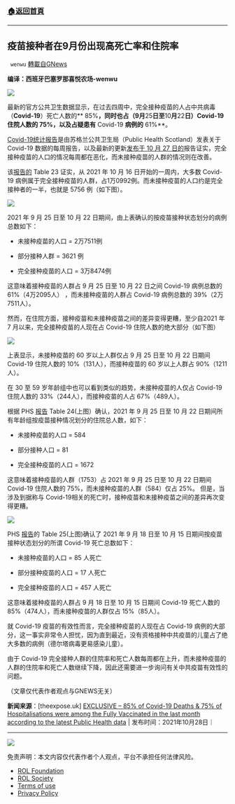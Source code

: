 ###  [:house:返回首頁](https://github.com/ourhimalayas/txt)
---


## 疫苗接种者在9月份出现高死亡率和住院率
` wenwu` [轉載自GNews](https://gnews.org/zh-hans/1625637/)

**编译：西班牙巴塞罗那喜悦农场-wenwu**

![](https://assets.gnews.org/wp-content/uploads/2021/10/tempsnip94.png)

最新的官方公共卫生数据显示，在过去四周中，完全接种疫苗的人占中共病毒（**Covid-19**）死亡人数的** 85%**，同时也占（**9**月**25**日至**10**月**22**日）**Covid-19 **住院人数的** 75%**，以及占疑患有** Covid-19 **病例的** 61%**。

[Covid-19统计报告](https://publichealthscotland.scot/media/9908/21-10-27-covid19-publication_report.pdf)是由苏格兰公共卫生局（Public Health Scotland）发表关于 Covid-19 数据的每周报告，以及最新的更新[发布于 10 月 27 日的](https://publichealthscotland.scot/media/9908/21-10-27-covid19-publication_report.pdf)报告证实，完全接种疫苗的人口的情况每周都在恶化，而未接种疫苗的人群的情况则在改善。

该[报告的](https://publichealthscotland.scot/media/9908/21-10-27-covid19-publication_report.pdf) Table 23 证实，从 2021 年 10 月 16 日开始的一周内，大多数 Covid-19 病例属于完全接种疫苗的人群，占1万0992例。而未接种疫苗的人口约是完全接种者的一半，也就是 5756 例（如下图）。

![](https://assets.gnews.org/wp-content/uploads/2021/10/tempsnip95.png)

2021 年 9 月 25 日至 10 月 22 日期间，由上表确认的按疫苗接种状态划分的病例总数如下：

- 未接种疫苗的人口 = 2万7511例


- 部分接种人群 = 3621 例


- 完全接种疫苗的人口 = 3万8474例


这意味着接种疫苗的人群占 9 月 25 日至 10 月 22 日之间 Covid-19 病例总数的 61%（4万2095人） ，而未接种疫苗的人群占 Covid-19 病例总数的 39%（2万7511人）。

然而，在住院方面，接种疫苗和未接种疫苗之间的差异变得更糟，至少自2021 年 7 月以来，完全接种疫苗的人现在占 Covid-19 住院人数的绝大部分（如下图）

![](https://assets.gnews.org/wp-content/uploads/2021/10/tempsnip96.png)

上表显示，未接种疫苗的 60 岁以上人群仅占 9 月 25 日至 10 月 22 日期间 Covid-19 住院人数的 10%（131人），而接种疫苗的 60 岁以上人群占 90%（1211人）。

在 30 至 59 岁年龄组中也可以看到类似的趋势，未接种疫苗的人仅占 Covid-19 住院人数的 33%（244人），而接种疫苗的人占 67%（489人）。

根据 PHS [报告](https://publichealthscotland.scot/media/9908/21-10-27-covid19-publication_report.pdf) Table 24(上图）确认，2021 年 9 月 25 日至 10 月 22 日期间所有年龄组按疫苗接种情况划分的住院总人数，如下：

- 未接种疫苗的人口 = 584


- 部分接种人口 = 81


- 完全接种疫苗的人口 = 1672


这意味着接种疫苗的人群（1753）占 2021 年 9 月 25 日至 10 月 22 日期间 Covid-19 住院人数的 75%，而未接种疫苗的人群（584）仅占 25%。 但是，当涉及到据称与 Covid-19相关的死亡时，接种疫苗和未接种疫苗之间的差异再次变得更糟。

![](https://assets.gnews.org/wp-content/uploads/2021/10/tempsnip98.png)

PHS [报告](https://publichealthscotland.scot/media/9908/21-10-27-covid19-publication_report.pdf)的 Table 25(上图)确认了 2021 年 9 月 18 日至 10 月 15 日期间按疫苗接种状态划分的所谓 Covid-19 死亡总数如下：

- 未接种疫苗的人口 = 85 人死亡


- 部分接种疫苗的人口 = 17 人死亡


- 完全接种疫苗的人口 = 457 人死亡


这意味着接种疫苗的人群占 9 月 18 日至 10 月 15 日期间 Covid-19 死亡人数的 85%（474人），而未接种疫苗的人群仅占 15%（85人）。

就 Covid-19 疫苗的有效性而言，完全接种疫苗的人现在占 Covid-19 病例的大部分，这一事实非常令人担忧，因为直到最近，没有资格接种中共疫苗的儿童占了绝大多数的病例（德尔塔病毒更易感染儿童）。

由于 Covid-19 完全接种人群的住院率和死亡人数每周都在上升，而未接种疫苗的人群的住院率和死亡人数继续下降，因此还需要进一步询问有关中共疫苗有效性的问题。

（文章仅代表作者观点与GNEWS无关）

**新闻来源**：[theexpose.uk] [EXCLUSIVE – 85% of Covid-19 Deaths & 75% of Hospitalisations were among the Fully Vaccinated in the last month according to the latest Public Health data](https://theexpose.uk/2021/10/28/85-percent-of-covid-19-deaths-among-the-fully-vaccinated/) | 发布时间：2021年10月28日｜

* * *

![](https://assets.gnews.org/wp-content/uploads/2021/10/GNEWS_CH.-1-2.jpeg)



 

免责声明：本文内容仅代表作者个人观点，平台不承担任何法律风险。

- [ROL Foundation](https://rolfoundation.org/)
- [ROL Society](https://rolsociety.org/)
- [Terms of use](https://gnews.org/terms-of-use-3/)
- [Privacy Policy](https://gnews.org/privacy-policy/)
